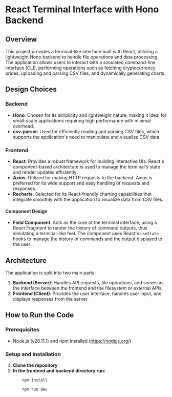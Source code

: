 # React Terminal Interface with Hono Backend

## Overview

This project provides a terminal-like interface built with React, utilizing a lightweight Hono backend to handle file operations and data processing. The application allows users to interact with a simulated command-line interface (CLI), performing operations such as fetching cryptocurrency prices, uploading and parsing CSV files, and dynamically generating charts.

## Design Choices

### Backend

- **Hono**: Chosen for its simplicity and lightweight nature, making it ideal for small-scale applications requiring high performance with minimal overhead.
- **csv-parser**: Used for efficiently reading and parsing CSV files, which supports the application's need to manipulate and visualize CSV data.

### Frontend

- **React**: Provides a robust framework for building interactive UIs. React's component-based architecture is used to manage the terminal's state and render updates efficiently.
- **Axios**: Utilized for making HTTP requests to the backend. Axios is preferred for its wide support and easy handling of requests and responses.
- **Recharts**: Selected for its React-friendly charting capabilities that integrate smoothly with the application to visualize data from CSV files.

#### Component Design

- **Field Component**: Acts as the core of the terminal interface, using a React Fragment to render the history of command outputs, thus simulating a terminal-like feel. The component uses React's `useState` hooks to manage the history of commands and the output displayed to the user.

## Architecture

The application is split into two main parts:

1. **Backend (Server)**: Handles API requests, file operations, and serves as the interface between the frontend and the filesystem or external APIs.
2. **Frontend (Client)**: Provides the user interface, handles user input, and displays responses from the server.

## How to Run the Code

### Prerequisites

- Node.js (v20.11.1) and npm installed (https://nodejs.org/)

### Setup and Installation

1. **Clone the repository**
2. **In the frontend and backend directory run:**
      ```bash
          npm install
      ```
      ```bash
          npm run dev
      ```

